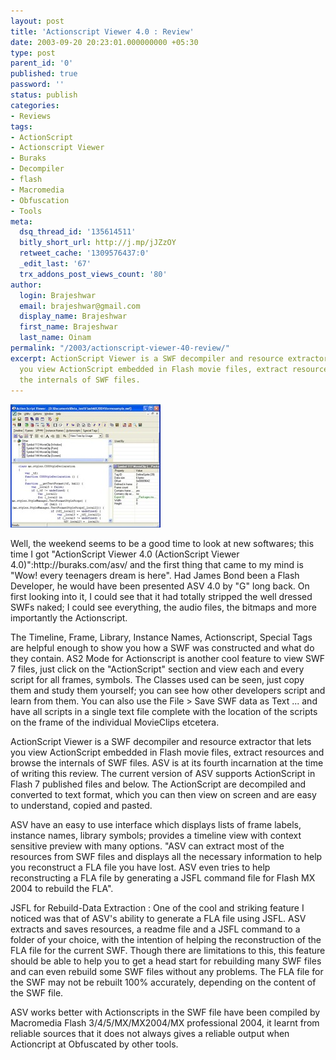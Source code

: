 ```yaml
---
layout: post
title: 'Actionscript Viewer 4.0 : Review'
date: 2003-09-20 20:23:01.000000000 +05:30
type: post
parent_id: '0'
published: true
password: ''
status: publish
categories:
- Reviews
tags:
- ActionScript
- Actionscript Viewer
- Buraks
- Decompiler
- flash
- Macromedia
- Obfuscation
- Tools
meta:
  dsq_thread_id: '135614511'
  bitly_short_url: http://j.mp/jJZzOY
  retweet_cache: '1309576437:0'
  _edit_last: '67'
  trx_addons_post_views_count: '80'
author:
  login: Brajeshwar
  email: brajeshwar@gmail.com
  display_name: Brajeshwar
  first_name: Brajeshwar
  last_name: Oinam
permalink: "/2003/actionscript-viewer-40-review/"
excerpt: ActionScript Viewer is a SWF decompiler and resource extractor that lets
  you view ActionScript embedded in Flash movie files, extract resources and browse
  the internals of SWF files.
---
```

<p><a href="http://buraks.com/asv/"><img src="/static/2003/09/asv4.0_01.jpg" alt="Actionscript Viewer 4.0" class="alignright" /></a></p>
<p>Well, the weekend seems to be a good time to look at new softwares; this time I got "ActionScript Viewer 4.0 (ActionScript Viewer 4.0)":http://buraks.com/asv/ and the first thing that came to my mind is "Wow! every teenagers dream is here". Had James Bond been a Flash Developer, he would have been presented ASV 4.0 by "G" long back. On first looking into it, I could see that it had totally stripped the well dressed SWFs naked; I could see everything, the audio files, the bitmaps and more importantly the Actionscript.</p>
<p>The Timeline, Frame, Library, Instance Names, Actionscript, Special Tags are helpful enough to show you how a SWF was constructed and what do they contain. AS2 Mode for Actionscript is another cool feature to view SWF 7 files, just click on the "ActionScript" section and view each and every script for all frames, symbols. The Classes used can be seen, just copy them and study them yourself; you can see how other developers script and learn from them. You can also use the File > Save SWF data as Text ... and have all scripts in a single text file complete with the location of the scripts on the frame of the individual MovieClips etcetera.</p>
<p>ActionScript Viewer is a SWF decompiler and resource extractor that lets you view ActionScript embedded in Flash movie files, extract resources and browse the internals of SWF files. ASV is at its fourth incarnation at the time of writing this review. The current version of ASV supports ActionScript in Flash 7 published files and below. The ActionScript  are decompiled and converted to text format, which you can then view on screen and are easy to understand, copied and pasted.</p>
<p>ASV have an easy to use interface which displays lists of frame labels, instance names, library symbols; provides a timeline view with context sensitive preview with many options. "ASV can extract most of the resources from SWF files and displays all the necessary information to help you reconstruct a FLA file you have lost. ASV even tries to help reconstructing a FLA file by generating a JSFL command file for Flash MX 2004 to rebuild the FLA".</p>
<p>JSFL for Rebuild-Data Extraction : One of the cool and striking feature I noticed was that of ASV's ability to generate a FLA file using JSFL. ASV extracts and saves resources, a readme file and a JSFL command to a folder of your choice, with the intention of helping the reconstruction of the FLA file for the current SWF. Though there are limitations to this, this feature should be able to help you to get a head start for rebuilding many SWF files and can even rebuild some SWF files without any problems. The FLA file for the SWF may not be rebuilt 100% accurately, depending on the content of the SWF file.</p>
<p>ASV works better with Actionscripts in the SWF file have been compiled by Macromedia Flash 3/4/5/MX/MX2004/MX professional 2004, it learnt from reliable sources that it does not always gives a reliable output when Actioncript at Obfuscated by other tools.</p>
